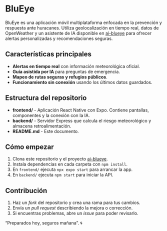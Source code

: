 # BluEye

BluEye es una aplicación móvil multiplataforma enfocada en la prevención y respuesta ante huracanes. Utiliza geolocalización en tiempo real, datos de OpenWeather y un asistente de IA disponible en [ai-blueye](https://github.com/DiegoCM1/ai-blueye) para ofrecer alertas personalizadas y recomendaciones seguras.

## Características principales
- **Alertas en tiempo real** con información meteorológica oficial.
- **Guía asistida por IA** para preguntas de emergencia.
- **Mapeo de rutas seguras y refugios públicos**.
- **Funcionamiento sin conexión** usando los últimos datos guardados.

## Estructura del repositorio
- **frontend/** - Aplicación React Native con Expo. Contiene pantallas, componentes y la conexión con la IA.
- **backend/** - Servidor Express que calcula el riesgo meteorológico y almacena retroalimentación.
- **README.md** - Este documento.

## Cómo empezar
1. Clona este repositorio y el proyecto [ai-blueye](https://github.com/DiegoCM1/ai-blueye).
2. Instala dependencias en cada carpeta con `npm install`.
3. En `frontend/` ejecuta `npx expo start` para arrancar la app.
4. En `backend/` ejecuta `npm start` para iniciar la API.

## Contribución
1. Haz un *fork* del repositorio y crea una rama para tus cambios.
2. Envía un *pull request* describiendo la mejora o corrección.
3. Si encuentras problemas, abre un *issue* para poder revisarlo.

“Preparados hoy, seguros mañana”. 🌀
